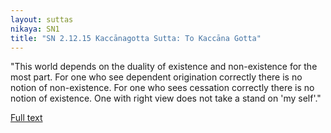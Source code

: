 ```yaml
---
layout: suttas
nikaya: SN1
title: "SN 2.12.15 Kaccānagotta Sutta: To Kaccāna Gotta"
---
```


"This world depends on the duality of existence and non-existence for the most part. For one who see dependent origination correctly there is no notion of non-existence. For one who sees cessation correctly there is no notion of existence. One with right view does not take a stand on 'my self'."


[Full text](https://www.dhammatalks.org/suttas/SN/SN12_15.html)
